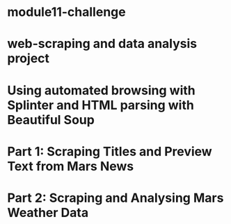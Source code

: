 # module11-challenge
# web-scraping and data analysis project
# Using automated browsing with Splinter and HTML parsing with Beautiful Soup
# Part 1: Scraping Titles and Preview Text from Mars News
# Part 2: Scraping and Analysing Mars Weather Data
